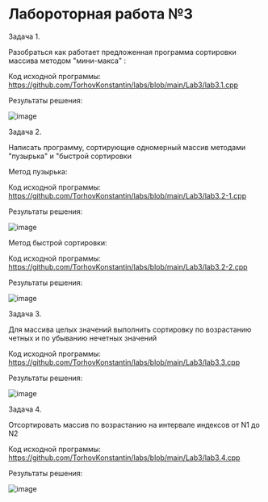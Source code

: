 # Лабороторная работа №3

Задача 1.

Разобраться как работает предложенная программа сортировки массива методом "мини-макса" :

Код исходной программы: https://github.com/TorhovKonstantin/labs/blob/main/Lab3/lab3.1.cpp

Результаты решения: 

![image](https://github.com/TorhovKonstantin/labs/assets/122263721/717d7227-db8c-4516-9542-c68cd12cbdcf)

Задача 2.

Написать программу, сортирующие одномерный массив методами "пузырька" и "быстрой сортировки

Метод пузырька:

Код исходной программы: https://github.com/TorhovKonstantin/labs/blob/main/Lab3/lab3.2-1.cpp

Результаты решения: 

![image](https://github.com/TorhovKonstantin/labs/assets/122263721/726bc19c-df83-42fc-99ae-13ceb34b9bfd)


Метод быстрой сортировки:

Код исходной программы: https://github.com/TorhovKonstantin/labs/blob/main/Lab3/lab3.2-2.cpp

Результаты решения: 

![image](https://github.com/TorhovKonstantin/labs/assets/122263721/6d21489c-a240-463c-98c0-b10e021d5081)


Задача 3.

Для массива целых значений выполнить сортировку по возрастанию четных и по убыванию нечетных значений

Код исходной программы: https://github.com/TorhovKonstantin/labs/blob/main/Lab3/lab3.3.cpp

Результаты решения: 

![image](https://github.com/TorhovKonstantin/labs/assets/122263721/4c5db1ef-9930-46ae-b3fc-25ba763a8c16)


Задача 4.

Отсортировать массив по возрастанию на интервале индексов от N1 до N2

Код исходной программы: https://github.com/TorhovKonstantin/labs/blob/main/Lab3/lab3.4.cpp

Результаты решения: 

![image](https://github.com/TorhovKonstantin/labs/assets/122263721/11915b75-b777-45ca-be2b-2bc474cd9fdc)
